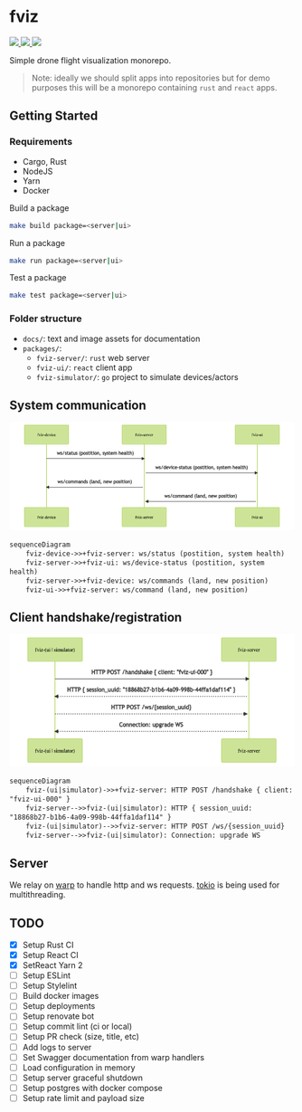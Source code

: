 # fviz

<p align="left">
    <a href="https://github.com/protiumx/fviz/actions/workflows/fviz-ui.yml" alt="fviz-ui">
        <img src="https://github.com/protiumx/fviz/actions/workflows/fviz-ui.yml/badge.svg?branch=main"/>
    </a>
    <a href="https://github.com/protiumx/fviz/actions/workflows/fviz-server.yml" alt="fviz-ui">
        <img src="https://github.com/protiumx/fviz/actions/workflows/fviz-server.yml/badge.svg?branch=main"/>
    </a>
    <a href="https://github.com/protiumx/fviz/actions/workflows/fviz-simulator.yml" alt="fviz-ui">
        <img src="https://github.com/protiumx/fviz/actions/workflows/fviz-simulator.yml/badge.svg?branch=main"/>
    </a>
</p>

Simple drone flight visualization monorepo.

> Note: ideally we should split apps into repositories but for demo purposes this will be a monorepo containing `rust` and `react` apps.

## Getting Started

### Requirements

- Cargo, Rust
- NodeJS
- Yarn
- Docker

Build a package

```bash
make build package=<server|ui>
```

Run a package

```bash
make run package=<server|ui>
```

Test a package

```bash
make test package=<server|ui>
```

### Folder structure

- `docs/`: text and image assets for documentation
- `packages/`:
  - `fviz-server/`: `rust` web server
  - `fviz-ui/`: `react` client app
  - `fviz-simulator/`: `go` project to simulate devices/actors

## System communication

![diagram](./docs/diagram.png)

```mermaid
sequenceDiagram
    fviz-device->>+fviz-server: ws/status (postition, system health)
    fviz-server->>+fviz-ui: ws/device-status (postition, system health)
    fviz-server->>+fviz-device: ws/commands (land, new position)
    fviz-ui->>+fviz-server: ws/command (land, new position)
```

## Client handshake/registration

![diagram](./docs/handshake.png)

```mermaid
sequenceDiagram
    fviz-(ui|simulator)->>+fviz-server: HTTP POST /handshake { client: "fviz-ui-000" }
    fviz-server-->>fviz-(ui|simulator): HTTP { session_uuid: "18868b27-b1b6-4a09-998b-44ffa1daf114" }
    fviz-(ui|simulator)-->>fviz-server: HTTP POST /ws/{session_uuid}
    fviz-server-->>fviz-(ui|simulator): Connection: upgrade WS
```

## Server

We relay on [warp](https://github.com/seanmonstar/warp) to handle http and ws requests.
[tokio](https://github.com/tokio-rs/tokio) is being used for multithreading.

## TODO

- [x] Setup Rust CI
- [x] Setup React CI
- [x] SetReact Yarn 2
- [ ] Setup ESLint
- [ ] Setup Stylelint
- [ ] Build docker images
- [ ] Setup deployments
- [ ] Setup renovate bot
- [ ] Setup commit lint (ci or local)
- [ ] Setup PR check (size, title, etc)
- [ ] Add logs to server
- [ ] Set Swagger documentation from warp handlers
- [ ] Load configuration in memory
- [ ] Setup server graceful shutdown
- [ ] Setup postgres with docker compose
- [ ] Setup rate limit and payload size
